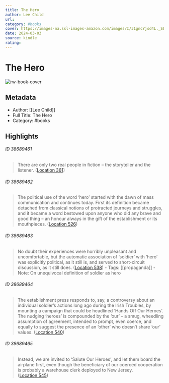 ```yaml
---
title: The Hero
author: Lee Child
url: 
category: #books
cover: https://images-na.ssl-images-amazon.com/images/I/31gncYjsd4L._SL200_.jpg
date: 2024-03-03
source: kindle
rating:
---
```

# The Hero

![rw-book-cover](https://images-na.ssl-images-amazon.com/images/I/31gncYjsd4L._SL200_.jpg)

## Metadata
- Author: [[Lee Child]]
- Full Title: The Hero
- Category: #books

## Highlights
###### ID 38689461
> There are only two real people in fiction – the storyteller and the listener. ([Location 361](https://readwise.io/to_kindle?action=open&asin=B07QSD1PV3&location=361))
    
###### ID 38689462
> The political use of the word ‘hero’ started with the dawn of mass communication and continues today. First its definition became detached from classical notions of protracted journeys and struggles, and it became a word bestowed upon anyone who did any brave and good thing – an honour always in the gift of the establishment or its mouthpieces. ([Location 526](https://readwise.io/to_kindle?action=open&asin=B07QSD1PV3&location=526))
    
###### ID 38689463
> No doubt their experiences were horribly unpleasant and uncomfortable, but the automatic association of ‘soldier’ with ‘hero’ was explicitly political, as it still is, and served to short-circuit discussion, as it still does. ([Location 538](https://readwise.io/to_kindle?action=open&asin=B07QSD1PV3&location=538)) 
    - Tags: [[propaganda]] 
    - Note: On unequivocal definition of soldier as hero
    
###### ID 38689464
> The establishment press responds to, say, a controversy about an individual soldier’s actions long ago during the Irish Troubles, by mounting a campaign that could be headlined ‘Hands Off Our Heroes’. The nudging ‘heroes’ is compounded by the ‘our’ – a smug, wheedling assumption of agreement, intended to prompt, even coerce, and equally to suggest the presence of an ‘other’ who doesn’t share ‘our’ values. ([Location 540](https://readwise.io/to_kindle?action=open&asin=B07QSD1PV3&location=540))
    
###### ID 38689465
> Instead, we are invited to ‘Salute Our Heroes’, and let them board the airplane first, even though the beneficiary of our coerced cooperation is probably a warehouse clerk deployed to New Jersey. ([Location 545](https://readwise.io/to_kindle?action=open&asin=B07QSD1PV3&location=545))
    

